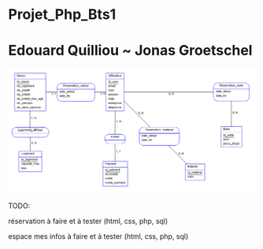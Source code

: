 # Projet_Php_Bts1
# Edouard Quilliou ~ Jonas Groetschel

![](./MCD.png)

TODO:

réservation à faire et à tester (html, css, php, sql)

espace mes infos à faire et à tester (html, css, php, sql)

